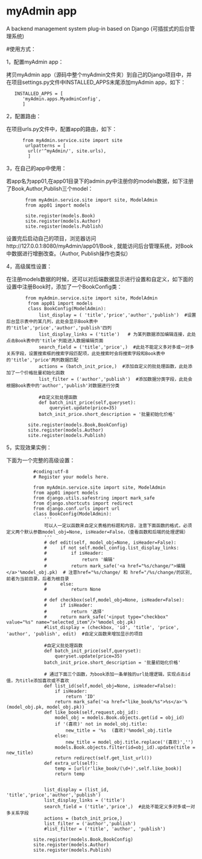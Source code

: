 # myAdmin app
A backend management system plug-in based on Django (可插拔式的后台管理系统)

#使用方式：

1，配置myAdmin app：

拷贝myAdmin app（源码中整个myAdmin文件夹）到自己的Django项目中，并在项目settings.py文件中INSTALLED_APPS末尾添加myAdmin app，如下：
       
       INSTALLED_APPS = [
          'myAdmin.apps.MyadminConfig',
          ]
          
2，配置路由：

在项目urls.py文件中，配置app的路由，如下：
          
          from myAdmin.service.site import site
           urlpatterns = [
            url(r'^myAdmin/', site.urls),
            ]
            
3，在自己的app中使用：

若app名为app01,在app01目录下的admin.py中注册你的models数据，如下注册了Book,Author,Publish三个model：
       
           from myAdmin.service.site import site, ModelAdmin
           from app01 import models

           site.register(models.Book)
           site.register(models.Author)
           site.register(models.Publish)
      
  设置完后启动自己的项目，浏览器访问http://127.0.0.1:8080/myAdmin/app01/Book , 就能访问后台管理系统，对Book中数据进行增删改查。（Author, Publish操作也类似）
    
4，高级属性设置：

在注册models数据的时候，还可以对后端数据显示进行设置和自定义，如下面的设置中注册Book时，添加了一个BookConfig类：
           
           from myAdmin.service.site import site, ModelAdmin
            from app01 import models
            class BookConfig(ModelAdmin):
                list_display = ( 'title','price','author','publish')  #设置后台显示表中的某几列，此处会显示Book表中的'title','price','author','publish'四列
                list_display_links = ('title')   # 为某列数据添加编辑连接，此处点击Book表中的'title'列能进入数据编辑页面
                search_field = ('title','price',)  #此处不能定义多对多或一对多关系字段，设置搜索框的搜索字段匹配项，此处搜索时会将搜索字段和Book表中的'title','price'两列数据匹配
                actions = (batch_init_price,)  #添加自定义的批处理函数，此处添加了一个价格批量初始化函数
                list_filter = ('author','publish')  #添加数据分类字段，此处会根据Book表中的'author','publish'对数据进行分类
                
                #自定义批处理函数
                def batch_init_price(self,queryset):
                    queryset.update(price=35)
                batch_init_price.short_description = '批量初始化价格'

            site.register(models.Book,BookConfig)
            site.register(models.Author)
            site.register(models.Publish)
5，实现效果实例：


下面为一个完整的高级设置：

              #coding:utf-8
              # Register your models here.

              from myAdmin.service.site import site, ModelAdmin
              from app01 import models
              from django.utils.safestring import mark_safe
              from django.shortcuts import redirect
              from django.conf.urls import url
              class BookConfig(ModelAdmin):
                  '''
                  可以人一定以函数来自定义表格的标题和内容，注意下面函数的格式，必须定义两个默认参数model_obj=None, isHeader=False，（查看函数和后端的处理逻辑）
                  '''
                  # def edit(self, model_obj=None, isHeader=False):
                  #     if not self.model_config.list_display_links:
                  #         if isHeader:
                  #             return '编辑'
                  #         return mark_safe('<a href="%s/change/">编辑</a>'%model_obj.pk)  # 注意href="%s/change/ 和 href="/%s/change/的区别,前者为当前目录，后者为根目录
                  #     else:
                  #         return None

                  # def checkbox(self,model_obj=None, isHeader=False):
                  #     if isHeader:
                  #         return '选择'
                  #     return mark_safe('<input type="checkbox" value="%s" name="selected_item"/>'%model_obj.pk)
                  #list_display = (checkbox, 'id', 'title', 'price', 'author', 'publish', edit)  #自定义函数来增加显示的项目

                  #自定义批处理函数
                  def batch_init_price(self,queryset):
                      queryset.update(price=35)
                  batch_init_price.short_description = '批量初始化价格'

                  # 通过下面三个函数，为book添加一条单独的url处理逻辑，实现点击id值，为title添加喜欢或不喜欢
                  def list_id(self,model_obj=None, isHeader=False):
                      if isHeader:
                          return 'ID'
                      return mark_safe('<a href="like_book/%s">%s</a>'%(model_obj.pk, model_obj.pk))
                  def like_book(self,request,obj_id):
                      model_obj = models.Book.objects.get(id = obj_id)
                      if '(喜欢)' not in model_obj.title:
                          new_title = '%s  (喜欢)'%model_obj.title
                      else:
                          new_title = model_obj.title.replace('(喜欢)','')
                      models.Book.objects.filter(id=obj_id).update(title = new_title)
                      return redirect(self.get_list_url())
                  def extra_url(self):
                      temp = [url(r'like_book/(\d+)',self.like_book)]
                      return temp


                  list_display = (list_id, 'title','price','author','publish')
                  list_display_links = ('title')
                  search_field = ('title','price',)  #此处不能定义多对多或一对多关系字段
                  actions = (batch_init_price,)
                  list_filter = ('author','publish')
                  #list_filter = ('title', 'author', 'publish')

              site.register(models.Book,BookConfig)
              site.register(models.Author)
              site.register(models.Publish)
     
      
      
    

